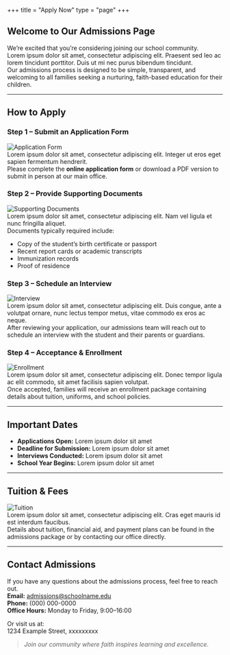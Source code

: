 +++
title = "Apply Now"
type = "page"
+++

## Welcome to Our Admissions Page
We’re excited that you’re considering joining our school community.  
Lorem ipsum dolor sit amet, consectetur adipiscing elit. Praesent sed leo ac lorem tincidunt porttitor. Duis ut mi nec purus bibendum tincidunt.  
Our admissions process is designed to be simple, transparent, and welcoming to all families seeking a nurturing, faith-based education for their children.

---

## How to Apply

### Step 1 – Submit an Application Form
![Application Form](https://placehold.co/600x200?text=Application+Form)  
Lorem ipsum dolor sit amet, consectetur adipiscing elit. Integer ut eros eget sapien fermentum hendrerit.  
Please complete the **online application form** or download a PDF version to submit in person at our main office.

### Step 2 – Provide Supporting Documents
![Supporting Documents](https://placehold.co/600x200?text=Supporting+Documents)  
Lorem ipsum dolor sit amet, consectetur adipiscing elit. Nam vel ligula et nunc fringilla aliquet.  
Documents typically required include:
- Copy of the student’s birth certificate or passport  
- Recent report cards or academic transcripts  
- Immunization records  
- Proof of residence  

### Step 3 – Schedule an Interview
![Interview](https://placehold.co/600x200?text=Family+Interview)  
Lorem ipsum dolor sit amet, consectetur adipiscing elit. Duis congue, ante a volutpat ornare, nunc lectus tempor metus, vitae commodo ex eros ac neque.  
After reviewing your application, our admissions team will reach out to schedule an interview with the student and their parents or guardians.

### Step 4 – Acceptance & Enrollment
![Enrollment](https://placehold.co/600x200?text=Enrollment)  
Lorem ipsum dolor sit amet, consectetur adipiscing elit. Donec tempor ligula ac elit commodo, sit amet facilisis sapien volutpat.  
Once accepted, families will receive an enrollment package containing details about tuition, uniforms, and school policies.

---

## Important Dates
- **Applications Open:** Lorem ipsum dolor sit amet  
- **Deadline for Submission:** Lorem ipsum dolor sit amet  
- **Interviews Conducted:** Lorem ipsum dolor sit amet  
- **School Year Begins:** Lorem ipsum dolor sit amet  

---

## Tuition & Fees
![Tuition](https://placehold.co/600x200?text=Tuition+and+Fees)  
Lorem ipsum dolor sit amet, consectetur adipiscing elit. Cras eget mauris id est interdum faucibus.  
Details about tuition, financial aid, and payment plans can be found in the admissions package or by contacting our office directly.

---

## Contact Admissions
If you have any questions about the admissions process, feel free to reach out.  
**Email:** admissions@schoolname.edu  
**Phone:** (000) 000-0000  
**Office Hours:** Monday to Friday, 9:00–16:00  

Or visit us at:  
1234 Example Street, xxxxxxxxx  

> *Join our community where faith inspires learning and excellence.*
